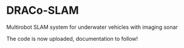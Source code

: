 # DRACo-SLAM
Multirobot SLAM system for underwater vehicles with imaging sonar 

The code is now uploaded, documentation to follow!
